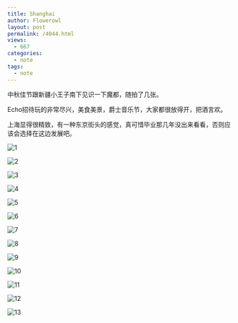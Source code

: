 ```yaml
---
title: Shanghai
author: Flowerowl
layout: post
permalink: /4044.html
views:
  - 667
categories:
  - note
tags:
  - note
---
```


中秋佳节跟新疆小王子南下见识一下魔都，随拍了几张。

Echo招待玩的非常尽兴，美食美景，爵士音乐节，大家都很放得开，把酒言欢。

上海显得很精致，有一种东京街头的感觉，真可惜毕业那几年没出来看看，否则应该会选择在这边发展吧。

![1](http://lazynight.me/wp-content/uploads/2018/09/1.jpg)

![2](http://lazynight.me/wp-content/uploads/2018/09/2.jpg)

![3](http://lazynight.me/wp-content/uploads/2018/09/3.jpg)

![4](http://lazynight.me/wp-content/uploads/2018/09/4.jpg)

![5](http://lazynight.me/wp-content/uploads/2018/09/5.jpg)

![6](http://lazynight.me/wp-content/uploads/2018/09/6.jpg)

![7](http://lazynight.me/wp-content/uploads/2018/09/7.jpg)

![8](http://lazynight.me/wp-content/uploads/2018/09/8.jpg)

![9](http://lazynight.me/wp-content/uploads/2018/09/9.jpg)

![10](http://lazynight.me/wp-content/uploads/2018/09/10.jpg)

![11](http://lazynight.me/wp-content/uploads/2018/09/11.jpg)

![12](http://lazynight.me/wp-content/uploads/2018/09/12.jpg)

![13](http://lazynight.me/wp-content/uploads/2018/09/13.jpg)

